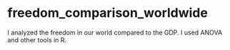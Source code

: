 # freedom_comparison_worldwide
 I analyzed the freedom in our world compared to the GDP. I used ANOVA and other tools in R.
